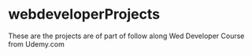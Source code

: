 # webdeveloperProjects

These are the projects are of part of follow along Wed Developer Course from Udemy.com 
